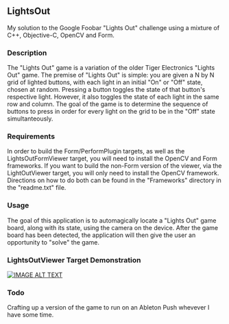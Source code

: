 ## LightsOut
My solution to the Google Foobar "Lights Out" challenge using a mixture of C++, Objective-C, OpenCV and Form.

### Description
The "Lights Out" game is a variation of the older Tiger Electronics "Lights Out" game.  The premise of "Lights Out" is simple:  you are given a N by N grid of lighted buttons, with each light in an initial "On" or "Off" state, chosen at random.  Pressing a button toggles the state of that button's respective light.  However, it also toggles the state of each light in the same row and column.  The goal of the game is to determine the sequence of buttons to press in order for every light on the grid to be in the "Off" state simultanteously.

### Requirements
In order to build the Form/PerformPlugin targets, as well as the LightsOutFormViewer target, you will need to install the OpenCV and Form frameworks.  If you want to build the non-Form version of the viewer, via the LightOutViewer target, you will only need to install the OpenCV framework.  Directions on how to do both can be found in the "Frameworks" directory in the "readme.txt" file.

### Usage
The goal of this application is to automagically locate a "Lights Out" game board, along with its state, using the camera on the device.  After the game board has been detected, the application will then give the user an opportunity to "solve" the game.

### LightsOutViewer Target Demonstration
[![IMAGE ALT TEXT](http://img.youtube.com/vi/v02fEpykwyk/maxresdefault.jpg)](http://www.youtube.com/watch?v=v02fEpykwyk "GitHub LightsOut Demonstration on YouTube")

### Todo
Crafting up a version of the game to run on an Ableton Push whevever I have some time.
